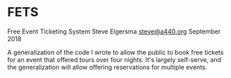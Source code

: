 # FETS
Free Event Ticketing System
Steve Elgersma <steve@a440.org>
September 2018

A generalization of the code I wrote to allow the public to book free tickets
for an event that offered tours over four nights. It's largely self-serve, and
the generalization will allow offering reservations for multiple events.
